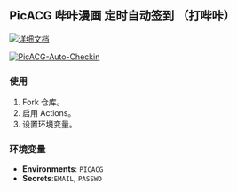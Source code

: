 ## PicACG 哔咔漫画 定时自动签到 （打哔咔）

[![详细文档](https://img.shields.io/badge/详细文档-blue)](https://ewigl.github.io/notes/posts/programming/github-actions/)

[![PicACG-Auto-Checkin](https://github.com/ewigl/picacg-auto-checkin/actions/workflows/Checkin.yml/badge.svg)](https://github.com/ewigl/picacg-auto-checkin/actions/workflows/Checkin.yml)

### 使用

1. Fork 仓库。
2. 启用 Actions。
3. 设置环境变量。

### 环境变量

- **Environments**: `PICACG`
- **Secrets**:`EMAIL`, `PASSWD`
